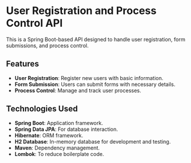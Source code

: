 # User Registration and Process Control API

This is a Spring Boot-based API designed to handle user registration, form submissions, and process control.

## Features

- **User Registration**: Register new users with basic information.
- **Form Submission**: Users can submit forms with necessary details.
- **Process Control**: Manage and track user processes.

## Technologies Used

- **Spring Boot**: Application framework.
- **Spring Data JPA**: For database interaction.
- **Hibernate**: ORM framework.
- **H2 Database**: In-memory database for development and testing.
- **Maven**: Dependency management.
- **Lombok**: To reduce boilerplate code.
